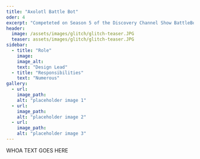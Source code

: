 ```yaml
---
title: "Axolotl Battle Bot"
oder: 4
excerpt: "Competeted on Season 5 of the Discovery Channel Show BattleBots"
header:
  image: /assets/images/glitch/glitch-teaser.JPG
  teaser: assets/images/glitch/glitch-teaser.JPG
sidebar:
  - title: "Role"
    image: 
    image_alt: 
    text: "Design Lead"
  - title: "Responsibilities"
    text: "Numerous"
gallery:
  - url:
    image_path: 
    alt: "placeholder image 1"
  - url: 
    image_path: 
    alt: "placeholder image 2"
  - url: 
    image_path: 
    alt: "placeholder image 3"
---
```


WHOA TEXT GOES HERE
